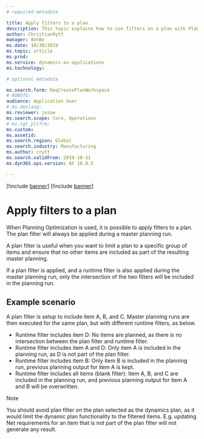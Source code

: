 ```yaml
---
# required metadata

title: Apply filters to a plan
description: This topic explains how to use filters on a plan with Planning Optimization. 
author: ChristianRytt
manager: AnnBe
ms.date: 10/30/2019
ms.topic: article
ms.prod: 
ms.service: dynamics-ax-applications
ms.technology: 

# optional metadata

ms.search.form: ReqCreatePlanWorkspace
# ROBOTS: 
audience: Application User
# ms.devlang: 
ms.reviewer: josaw
ms.search.scope: Core, Operations
# ms.tgt_pltfrm: 
ms.custom: 
ms.assetid: 
ms.search.region: Global
ms.search.industry: Manufacturing
ms.author: crytt
ms.search.validFrom: 2019-10-31
ms.dyn365.ops.version: AX 10.0.5

---
```


[!include [banner](../../includes/preview-banner.md)]
[!include [banner](../../includes/banner.md)]


# Apply filters to a plan

When Planning Optimization is used, it is possible to apply filters to a plan. The plan filter will always be applied during a master planning run.

A plan filter is useful when you want to limit a plan to a specific group of items and ensure that no other items are included as part of the resulting master planning.

If a plan filter is applied, and a runtime filter is also applied during the master planning run, only the intersection of the two filters will be included in the planning run.

## Example scenario

A plan filter is setup to include item A, B, and C. Master planning runs are then executed for the same plan, but with different runtime filters, as below.

- Runtime filter includes item D: No items are planned, as there is no intersection between the plan filter and runtime filter.
- Runtime filter includes item A and D: Only item A is included in the planning run, as D is not part of the plan filter.
- Runtime filter includes item B: Only item B is included in the planning run, previous planning output for item A is kept.
- Runtime filter includes all items (blank filter): Item A, B, and C are included in the planning run, and previous planning output for item A and B will be overwritten.

> [!NOTE]
> You should avoid plan filter on the plan selected as the dynamics plan, as it would limit the dynamic plan functionality to the filtered items. E.g. updating Net requirements for an item that is not part of the plan filter will not generate any result.
